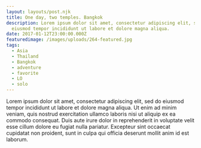 ```yaml
---
layout: layouts/post.njk
title: One day, two temples. Bangkok
description: Lorem ipsum dolor sit amet, consectetur adipiscing elit, sed do
  eiusmod tempor incididunt ut labore et dolore magna aliqua.
date: 2017-01-12T23:00:00.000Z
featuredimage: /images/uploads/264-featured.jpg
tags:
  - Asia
  - Thailand
  - Bangkok
  - adventure
  - favorite
  - LO
  - solo
---
```

<!--StartFragment-->

Lorem ipsum dolor sit amet, consectetur adipiscing elit, sed do eiusmod tempor incididunt ut labore et dolore magna aliqua. Ut enim ad minim veniam, quis nostrud exercitation ullamco laboris nisi ut aliquip ex ea commodo consequat. Duis aute irure dolor in reprehenderit in voluptate velit esse cillum dolore eu fugiat nulla pariatur. Excepteur sint occaecat cupidatat non proident, sunt in culpa qui officia deserunt mollit anim id est laborum.

<!--EndFragment-->